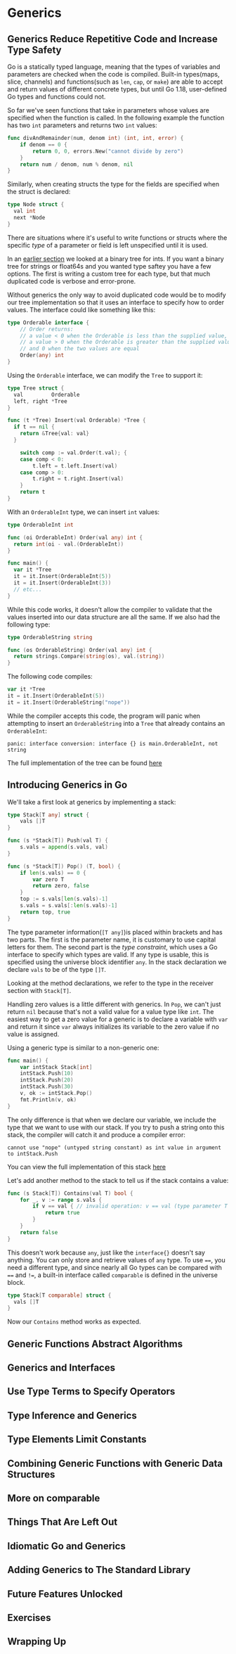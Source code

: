 # Generics

## Generics Reduce Repetitive Code and Increase Type Safety
Go is a statically typed language, meaning that the types of variables and parameters are checked when the code is compiled. Built-in types(maps, slice, channels) and functions(such as `len`, `cap`, or `make`) are able to accept and return values of different concrete types, but until Go 1.18, user-defined Go types and functions could not.

So far we've seen functions that take in parameters whose values are specified when the function is called. In the following example the function has two `int` parameters and returns two `int` values:
```go
func divAndRemainder(num, denom int) (int, int, error) {
	if denom == 0 {
		return 0, 0, errors.New("cannot divide by zero")
	}
	return num / denom, num % denom, nil
}
```
Similarly, when creating structs the type for the fields are specified when the struct is declared:
```go
type Node struct {
  val int
  next *Node
}
```
There are situations where it's useful to write functions or structs where the specific *type* of a parameter or field is left unspecified until it is used.

In an [earlier section](./07_types_methods_and_interfaces.md#code-your-methods-for-nil-instances) we looked at a binary tree for ints. If you want a binary tree for strings or float64s and you wanted type saftey you have a few options. The first is writing a custom tree for each type, but that much duplicated code is verbose and error-prone.

Without generics the only way to avoid duplicated code would be to modify our tree implementation so that it uses an interface to specify how to order values. The interface could like something like this:
```go
type Orderable interface {
	// Order returns:
	// a value < 0 when the Orderable is less than the supplied value,
	// a value > 0 when the Orderable is greater than the supplied value,
	// and 0 when the two values are equal
	Order(any) int
}
```
Using the `Orderable` interface, we can modify the `Tree` to support it:
```go
type Tree struct {
  val         Orderable
  left, right *Tree
}

func (t *Tree) Insert(val Orderable) *Tree {
  if t == nil {
    return &Tree{val: val}
  }

	switch comp := val.Order(t.val); {
	case comp < 0:
		t.left = t.left.Insert(val)
	case comp > 0:
		t.right = t.right.Insert(val)
	}
	return t
}
```
With an `OrderableInt` type, we can insert `int` values:
```go
type OrderableInt int

func (oi OrderableInt) Order(val any) int {
  return int(oi - val.(OrderableInt))
}

func main() {
  var it *Tree
  it = it.Insert(OrderableInt(5))
  it = it.Insert(OrderableInt(3))
  // etc...
}
```
While this code works, it doesn't allow the compiler to validate that the values inserted into our data structure are all the same. If we also had the following type:
```go
type OrderableString string

func (os OrderableString) Order(val any) int {
  return strings.Compare(string(os), val.(string))
}
```
The following code compiles:
```go
var it *Tree
it = it.Insert(OrderableInt(5))
it = it.Insert(OrderableString("nope"))
```
While the compiler accepts this code, the program will panic when attempting to insert an `OrderableString` into a `Tree` that already contains an `OrderableInt`:
```shell
panic: interface conversion: interface {} is main.OrderableInt, not string
```
The full implementation of the tree can be found [here](./examples/nonGenericTree/main.go)

## Introducing Generics in Go
We'll take a first look at generics by implementing a stack:
```go
type Stack[T any] struct {
	vals []T
}

func (s *Stack[T]) Push(val T) {
	s.vals = append(s.vals, val)
}

func (s *Stack[T]) Pop() (T, bool) {
	if len(s.vals) == 0 {
		var zero T
		return zero, false
	}
	top := s.vals[len(s.vals)-1]
	s.vals = s.vals[:len(s.vals)-1]
	return top, true
}
```
The type parameter information(`[T any]`)is placed within brackets and has two parts. The first is the parameter name, it is customary to use capital letters for them. The second part is the *type constraint*, which uses a Go interface to specify which types are valid. If any type is usable, this is specified using the universe block identifier `any`. In the stack declaration we declare `vals` to be of the type `[]T`.

Looking at the method declarations, we refer to the type in the receiver section with `Stack[T]`.

Handling zero values is a little different with generics. In `Pop`, we can't just return `nil` because that's not a valid value for a value type like `int`. The easiest way to get a zero value for a generic is to declare a variable with `var` and return it since `var` always initializes its variable to the zero value if no value is assigned.

Using a generic type is similar to a non-generic one:
```go
func main() {
	var intStack Stack[int]
	intStack.Push(10)
	intStack.Push(20)
	intStack.Push(30)
	v, ok := intStack.Pop()
	fmt.Println(v, ok)
}
```
The only difference is that when we declare our variable, we include the type that we want to use with our stack. If you try to push a string onto this stack, the compiler will catch it and produce a compiler error:
```shell
cannot use "nope" (untyped string constant) as int value in argument to intStack.Push
```
You can view the full implementation of this stack [here](./examples/stack/main.go)

Let's add another method to the stack to tell us if the stack contains a value:
```go
func (s Stack[T]) Contains(val T) bool {
	for _, v := range s.vals {
		if v == val { // invalid operation: v == val (type parameter T is not comparable with ==)
			return true
		}
	}
	return false
}
```
This doesn't work because `any`, just like the `interface{}` doesn't say anything. You can only store and retrieve values of `any` type. To use `==`, you need a different type, and since nearly all Go types can be compared with `==` and `!=`, a built-in interface called `comparable` is defined in the universe block.
```go
type Stack[T comparable] struct {
  vals []T
}
```
Now our `Contains` method works as expected.

## Generic Functions Abstract Algorithms

## Generics and Interfaces

## Use Type Terms to Specify Operators

## Type Inference and Generics

## Type Elements Limit Constants

## Combining Generic Functions with Generic Data Structures

## More on comparable

## Things That Are Left Out

## Idiomatic Go and Generics

## Adding Generics to The Standard Library

## Future Features Unlocked

## Exercises

## Wrapping Up

